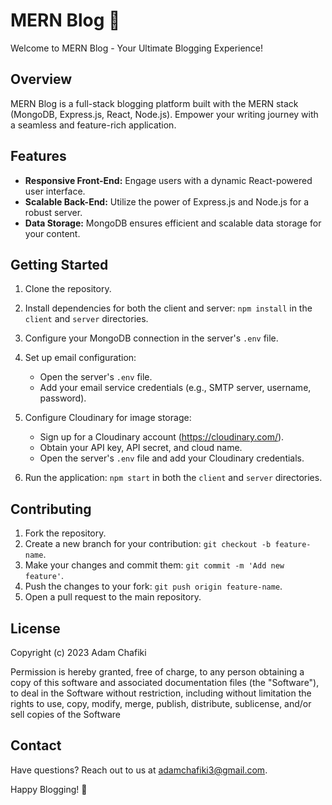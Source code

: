 # MERN Blog 📝

Welcome to MERN Blog - Your Ultimate Blogging Experience!

## Overview

MERN Blog is a full-stack blogging platform built with the MERN stack (MongoDB, Express.js, React, Node.js). Empower your writing journey with a seamless and feature-rich application.

## Features

- **Responsive Front-End:** Engage users with a dynamic React-powered user interface.
- **Scalable Back-End:** Utilize the power of Express.js and Node.js for a robust server.
- **Data Storage:** MongoDB ensures efficient and scalable data storage for your content.

## Getting Started

1. Clone the repository.
2. Install dependencies for both the client and server: `npm install` in the `client` and `server` directories.
3. Configure your MongoDB connection in the server's `.env` file.
4. Set up email configuration:
   - Open the server's `.env` file.
   - Add your email service credentials (e.g., SMTP server, username, password).
5. Configure Cloudinary for image storage:
   - Sign up for a Cloudinary account (https://cloudinary.com/).
   - Obtain your API key, API secret, and cloud name.
   - Open the server's `.env` file and add your Cloudinary credentials.

6. Run the application: `npm start` in both the `client` and `server` directories.

## Contributing

1. Fork the repository.
2. Create a new branch for your contribution: `git checkout -b feature-name`.
3. Make your changes and commit them: `git commit -m 'Add new feature'`.
4. Push the changes to your fork: `git push origin feature-name`.
5. Open a pull request to the main repository.
## License

Copyright (c) 2023 Adam Chafiki

Permission is hereby granted, free of charge, to any person obtaining a copy
of this software and associated documentation files (the "Software"), to deal
in the Software without restriction, including without limitation the rights
to use, copy, modify, merge, publish, distribute, sublicense, and/or sell
copies of the Software

## Contact

Have questions? Reach out to us at [adamchafiki3@gmail.com](mailto:adamchafiki3@gmail.com).

Happy Blogging! 🚀
